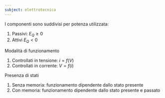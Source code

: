 ```yaml
---
subject: elettrotecnica
---
```

I componenti sono suddivisi per potenza utilizzata:
1. Passivi: $E_Q\ge0$
2. Attivi $E_Q<0$

Modalità di funzionamento
1. Controllati in tensione: $i=f(V)$
2. Controllati in corrente: $V=f(i)$

Presenza di stati
1. Senza memoria: funzionamento dipendente dallo stato presente
2. Con memoria: funzionamento dipendente dallo stato presente e passato